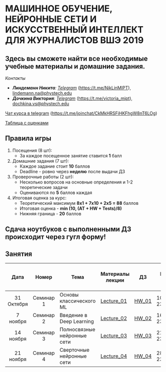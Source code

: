# МАШИННОЕ ОБУЧЕНИЕ, НЕЙРОННЫЕ СЕТИ И ИСКУССТВЕННЫЙ ИНТЕЛЛЕКТ ДЛЯ ЖУРНАЛИСТОВ ВШЭ 2019
## Здесь вы сможете найти все необходимые учебные материалы и домашние задания.

*Контакты* 
- ***Линдеманн Никита**: [Telegram](https://t.me/NikLinMIPT)* (https://t.me/NikLinMIPT), lindemann.na@phystech.edu
- ***Дочкина Виктория**: [Telegram](https://t.me/victoria_mipt)* (https://t.me/victoria_mipt), dochkina.vs@phystech.edu

[Чат курса в telegram](https://t.me/joinchat/CkMkHRSFiHKFhgW8nT6LOg) (https://t.me/joinchat/CkMkHRSFiHKFhgW8nT6LOg)

[Таблица с оценками](https://docs.google.com/spreadsheets/d/1m5Bq-pO62lYXKvxUTKVxaO6SPjZEhWqNKWmHC1o5PYo/edit?usp=sharing)


## Правила игры
1. Посещения (8 шт):
    - За каждое посещенное занятие ставится **1** балл
2. Домашние задания (7 шт):
    - Каждое задание стоит **10** баллов
    - Deadline - ровно через **неделю** после выдачи ДЗ
3. Проверочные работы (2 шт):
    - Несколько вопросов на основные определения и 1-2 теоретические задачи
    - Оцениваются по **5** баллов каждая
4. Итоговая оценка за курс:
    - Теоретический максимум **8x1 + 7x10 + 2x5 = 88** баллов 
    - Итоговая оценка - **min (10, (AT + HW + Tests)/8)**
    - Нижняя граница - **20** баллов
    

## Сдача ноутбуков с выполненными ДЗ происходит через гугл форму!


## Занятия

| Дата | Номер | Тема | Материалы лекции | ДЗ | Deadline по ДЗ | Онлайн Jupyter Notebook с лекцией |
| :---: | :---: | --- | --- | --- | --- | --- |
| 31 Октября | Семинар 1 | Основы классического ML | [Lecture_01](Lectures/Lecture_01) | [HW_01](Homeworks/Homework_01/HW_01.ipynb) | 10.11.2019 23:55 | [Lecture_01](https://colab.research.google.com/drive/1lpt4_BiqdVuMu_762LKsVePoMCc_P-pc)|
| 7 ноября | Семинар 2 | Введение в Deep Learning | [Lecture_02](Lectures/Lecture_02) | [HW_02](HW2_Graph_and_grad/HW_2.ipynb) | 16.11.2019 23:55 | [Lecture_02]()|
| 14 ноября | Семинар 3 | Полносвязные нейронные сети | [Lecture_03](Seminar2_Intro_to_ML/Seminar_2.ipynb) | [HW_03](HW2_Graph_and_grad/HW_2.ipynb) | 21.11.2019 23:55 | [Lecture_03]() |
| 21 ноября | Семинар 4 | Сверточные нейронные сети | [Lecture_04](Seminar2_Intro_to_ML/Seminar_2.ipynb) | [HW_04](HW2_Graph_and_grad/HW_2.ipynb) | 28.11.2019 23:55 | [Lecture_04]()|
